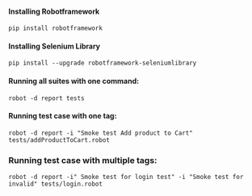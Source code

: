 #### Installing Robotframework
    pip install robotframework
#### Installing Selenium Library
    pip install --upgrade robotframework-seleniumlibrary
#### Running all suites with one command:  
    robot -d report tests
#### Running test case with one tag:
    robot -d report -i "Smoke test Add product to Cart" tests/addProductToCart.robot
### Running test case with multiple tags:
    robot -d report -i" Smoke test for login test" -i "Smoke test for invalid" tests/login.robot

